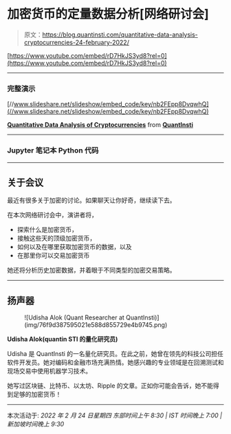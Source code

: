 # 加密货币的定量数据分析[网络研讨会]

> 原文：<https://blog.quantinsti.com/quantitative-data-analysis-cryptocurrencies-24-february-2022/>

[https://www.youtube.com/embed/rD7HkJS3yd8?rel=0](https://www.youtube.com/embed/rD7HkJS3yd8?rel=0)

* * *

### 完整演示

[//www.slideshare.net/slideshow/embed_code/key/nb2FEpp8DvqwhQ](//www.slideshare.net/slideshow/embed_code/key/nb2FEpp8DvqwhQ)

**[Quantitative Data Analysis of Cryptocurrencies](//www.slideshare.net/QuantInsti/quantitative-data-analysis-of-cryptocurrencies "Quantitative Data Analysis of Cryptocurrencies")** from **[QuantInsti](//www.slideshare.net/QuantInsti)**

* * *

### Jupyter 笔记本 Python 代码

* * *

## 关于会议

最近有很多关于加密的讨论。如果聊天让你好奇，继续读下去。

在本次网络研讨会中，演讲者将，

*   探索什么是加密货币，
*   接触这些天的顶级加密货币，
*   如何以及在哪里获取加密货币的数据，以及
*   在那里你可以交易加密货币

她还将分析历史加密数据，并着眼于不同类型的加密交易策略。

* * *

## 扬声器

<figure class="kg-card kg-image-card">![Udisha Alok (Quant Researcher at QuantInsti)](img/76f9d387595021e588d855729e4b9745.png)</figure>

**Udisha Alok(quantin STI 的量化研究员)**

Udisha 是 QuantInsti 的一名量化研究员。在此之前，她曾在领先的科技公司担任软件开发员。她对编码和金融市场充满热情。她感兴趣的专业领域是在回溯测试和现场交易中使用机器学习技术。

她写过区块链、比特币、以太坊、Ripple 的文章。正如你可能会告诉，她不能得到足够的加密货币！

* * *

本次活动于:
*2022 年 2 月 24 日星期四
东部时间上午 8:30 | IST 时间晚上 7:00 |新加坡时间晚上 9:30*